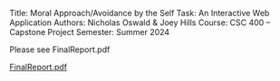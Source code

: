 Title: Moral Approach/Avoidance by the Self Task: An Interactive Web Application
Authors: Nicholas Oswald & Joey Hills
Course: CSC 400 – Capstone Project
Semester: Summer 2024

Please see FinalReport.pdf

[FinalReport.pdf](https://github.com/user-attachments/files/16565974/FinalReport.pdf)

